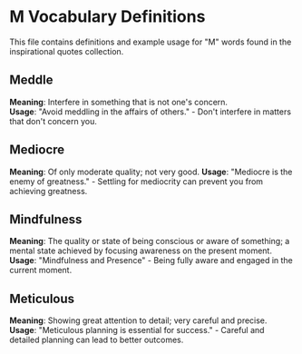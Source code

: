 # M Vocabulary Definitions

This file contains definitions and example usage for "M" words found in the inspirational quotes collection.

## Meddle

**Meaning**: Interfere in something that is not one's concern.  
**Usage**: "Avoid meddling in the affairs of others." - Don't interfere in matters that don't concern you.

## Mediocre

**Meaning**: Of only moderate quality; not very good.
**Usage**: "Mediocre is the enemy of greatness." - Settling for mediocrity can prevent you from achieving greatness.

## Mindfulness

**Meaning**: The quality or state of being conscious or aware of something; a mental state achieved by focusing awareness on the present moment.  
**Usage**: "Mindfulness and Presence" - Being fully aware and engaged in the current moment.

## Meticulous

**Meaning**: Showing great attention to detail; very careful and precise.
**Usage**: "Meticulous planning is essential for success." - Careful and detailed planning can lead to better outcomes.
